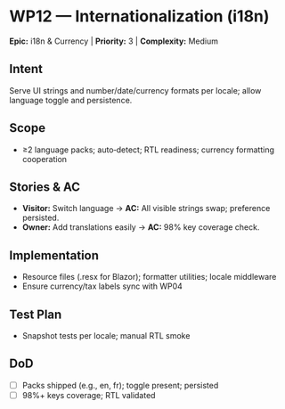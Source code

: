 # WP12 — Internationalization (i18n)

**Epic:** i18n & Currency | **Priority:** 3 | **Complexity:** Medium

## Intent
Serve UI strings and number/date/currency formats per locale; allow language toggle and persistence.

## Scope
- ≥2 language packs; auto‑detect; RTL readiness; currency formatting cooperation

## Stories & AC
- **Visitor:** Switch language → **AC:** All visible strings swap; preference persisted.
- **Owner:** Add translations easily → **AC:** 98% key coverage check.

## Implementation
- Resource files (.resx for Blazor); formatter utilities; locale middleware
- Ensure currency/tax labels sync with WP04

## Test Plan
- Snapshot tests per locale; manual RTL smoke

## DoD
- [ ] Packs shipped (e.g., en, fr); toggle present; persisted
- [ ] 98%+ keys coverage; RTL validated
